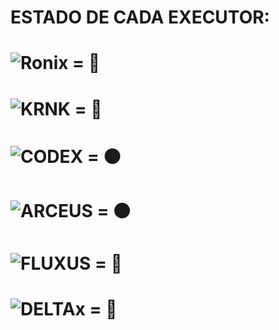 # ESTADO DE CADA EXECUTOR:

# ![Ronix](https://i.postimg.cc/P5vc51Wj/ronix-081525.webp) = 🌟

# ![KRNK](https://i.postimg.cc/xTcp6LFz/new-logo.png) = 🌟

# ![CODEX](https://i.postimg.cc/hGrNkc8z/descarga-3.jpg) = 🟠

# ![ARCEUS](https://i.postimg.cc/P5vc51Wj/ronix-081525.webp) = 🟠

# ![FLUXUS](https://i.postimg.cc/XY9Rgwpg/descarga-2.png) = 🔴

# ![DELTAx](https://i.postimg.cc/VkyyM7L6/images.jpg) = 🚫
